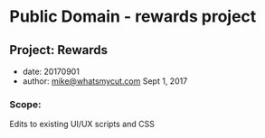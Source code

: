 # Public Domain - rewards project

## Project: Rewards

* date: 20170901
* author: mike@whatsmycut.com Sept 1, 2017

### Scope:
Edits to existing UI/UX scripts and CSS
